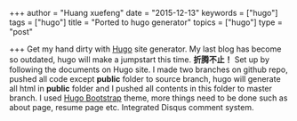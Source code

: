 +++
author = "Huang xuefeng"
date = "2015-12-13"
keywords = ["hugo"]
tags = ["hugo"]
title = "Ported to hugo generator"
topics = ["hugo"]
type = "post"

+++
Get my hand dirty with [Hugo](https://gohugo.io/) site generator. My last blog has become so outdated, hugo will make a jumpstart this time. **折腾不止！**
Set up by following the documents on Hugo site. I made two branches on github repo, pushed all code except **public** folder to source branch, hugo will generate all html in **public** folder and I pushed all contents in this folder to master branch. 
I used [Hugo Bootstrap](http://themes.gohugo.io/bootstrap/) theme, more things need to be done such as about page, resume page etc. 
Integrated Disqus comment system.
